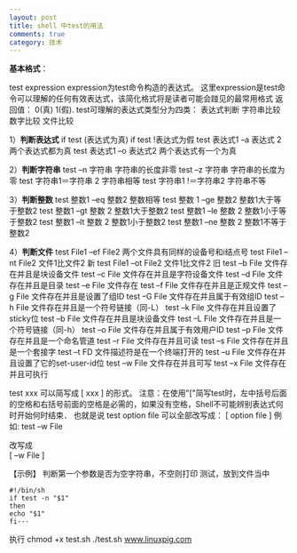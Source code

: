 ```yaml
---
layout: post
title: shell 中test的用法
comments: true
category: 技术
---
```


**基本格式**：

test expression
expression为test命令构造的表达式。
这里expression是test命令可以理解的任何有效表达式，该简化格式将是读者可能会踫见的最常用格式
返回值：
0(真) 
1(假).
test可理解的表达式类型分为四类：
    表达式判断
    字符串比较
    数字比较
    文件比较
    
1）**判断表达式**
if test  (表达式为真)
if test !表达式为假
test 表达式1 –a 表达式 2                两个表达式都为真
test 表达式1 –o 表达式2                 两个表达式有一个为真
 
2）**判断字符串**
test –n 字符串                          字符串的长度非零
test –z 字符串                           字符串的长度为零
test 字符串1＝字符串 2          字符串相等
test 字符串1 !＝字符串2         字符串不等
 
3）**判断整数**
test 整数1 –eq 整数2                       整数相等
test 整数 1 –ge 整数2                      整数1大于等于整数2
test 整数1 –gt 整数 2                       整数1大于整数2
test 整数1 –le 整数 2                       整数1小于等于整数2
test 整数1 –lt 整数 2                         整数1小于整数2
test 整数1 –ne 整数 2                      整数1不等于整数2
 
4）**判断文件**
test  File1 –ef  File2                            两个文件具有同样的设备号和i结点号
test  File1 –nt  File2                            文件1比文件2 新
test  File1 –ot  File2                            文件1比文件2 旧
test –b File            文件存在并且是块设备文件
test –c File            文件存在并且是字符设备文件
test –d File            文件存在并且是目录
test –e File            文件存在
test –f File            文件存在并且是正规文件
test –g File            文件存在并且是设置了组ID
test –G File            文件存在并且属于有效组ID
test –h File            文件存在并且是一个符号链接（同-L）
test –k File             文件存在并且设置了sticky位
test –b File            文件存在并且是块设备文件
test –L File            文件存在并且是一个符号链接（同-h）
test –o File            文件存在并且属于有效用户ID
test –p File            文件存在并且是一个命名管道
test –r File            文件存在并且可读
test –s File            文件存在并且是一个套接字
test –t FD                文件描述符是在一个终端打开的
test –u File            文件存在并且设置了它的set-user-id位
test –w File            文件存在并且可写
test –x File            文件存在并且可执行

test xxx 可以简写成 [  xxx  ] 的形式。
注意：在使用"["简写test时，左中括号后面的空格和右括号前面的空格是必需的，如果没有空格，Shell不可能辨别表达式何时开始何时结束．
也就是说
    test option file
可以全部改写成：
    [ option file ]
例如:
 test –w File
 
改写成    
[ –w File ]    

【示例】
判断第一个参数是否为空字符串，不空则打印
测试，放到文件当中

	#!/bin/sh
	if test -n "$1"
	then
	echo "$1"
	fi···
执行
chmod +x test.sh
./test.sh www.linuxpig.com
